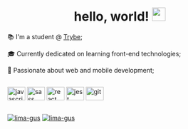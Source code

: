 <h1 align="center"> hello, world! <img height="30" width="30" src="https://raw.githubusercontent.com/kaueMarques/kaueMarques/master/hi.gif" /> </h1>

<p>📚 I'm a student @ <a href="https://www.betrybe.com/"> Trybe</a>;</p> 
<p>🎓 Currently dedicated on learning front-end technologies;</p>
<p>🖤 Passionate about web and mobile development;</p>

##
<p>
<img align="center" height="30" width="40" alt="javascript" src="https://cdn.jsdelivr.net/gh/devicons/devicon/icons/javascript/javascript-original.svg" />
<img align="center" height="30" width="40" alt="sass" src="https://cdn.jsdelivr.net/gh/devicons/devicon/icons/sass/sass-original.svg" />
<img align="center" height="30" width="40" alt="react" src="https://cdn.jsdelivr.net/gh/devicons/devicon/icons/react/react-original.svg" />
<!-- <img align="center" height="30" width="40" alt="redux" src="https://cdn.jsdelivr.net/gh/devicons/devicon/icons/redux/redux-original.svg" /> -->
<img align="center" height="30" width="40" alt="jest" src="https://cdn.jsdelivr.net/gh/devicons/devicon/icons/jest/jest-plain.svg" />
<img align="center" height="30" width="40" alt="git" src="https://cdn.jsdelivr.net/gh/devicons/devicon/icons/git/git-original.svg" />
</p>

##
<p>
<a href="https://linkedin.com/in/lima-gus" target="_blank"><img align="center" src="https://img.shields.io/badge/linkedin-%230077B5.svg?style=for-the-badge&logo=linkedin&logoColor=white" alt="lima-gus"/></a>
<a href="https://lima-gus.github.io/" target="_blank"><img align="center" src="https://img.shields.io/badge/github-%23121011.svg?style=for-the-badge&logo=github&logoColor=white" alt="lima-gus"/></a>
</p>

<!-- 
## 
ICONS 

<img align="center" height="30" width="40" alt="html5" src="https://cdn.jsdelivr.net/gh/devicons/devicon/icons/html5/html5-original.svg" />
<img align="center" height="30" width="40" alt="css3" src="https://cdn.jsdelivr.net/gh/devicons/devicon/icons/css3/css3-original.svg" />
<img align="center" height="30" width="40" alt="bootstrap" src="https://cdn.jsdelivr.net/gh/devicons/devicon/icons/bootstrap/bootstrap-plain.svg" />

##
<p align="center"> 
<img height="160em" src="https://github-readme-stats.vercel.app/api?username=lima-gus&show_icons=true&count_private=true&theme=dark" />
<img height="160em" src="https://github-readme-stats.vercel.app/api/top-langs/?username=lima-gus&layout=compact&theme=dark&langs_count=5" />
</p> 
-->

